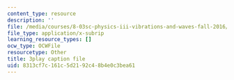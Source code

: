```yaml
---
content_type: resource
description: ''
file: /media/courses/8-03sc-physics-iii-vibrations-and-waves-fall-2016/8313cf7c161c5d2192c48b4e0c3bea61_cektQp7QQhk.vtt
file_type: application/x-subrip
learning_resource_types: []
ocw_type: OCWFile
resourcetype: Other
title: 3play caption file
uid: 8313cf7c-161c-5d21-92c4-8b4e0c3bea61
---
```

